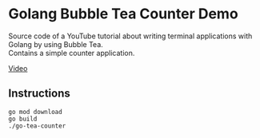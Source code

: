# Golang Bubble Tea Counter Demo

Source code of a YouTube tutorial about writing terminal applications with Golang by using Bubble Tea.<br>
Contains a simple counter application.

[Video](https://youtu.be/j5p5SpqWS8E)

## Instructions

```
go mod download
go build
./go-tea-counter
```
